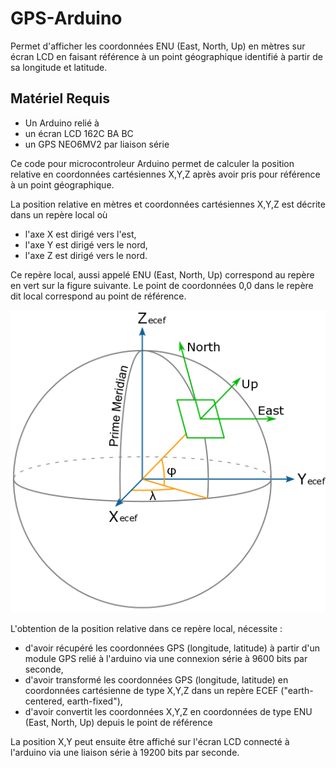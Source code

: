 # GPS-Arduino
Permet d'afficher les coordonnées ENU (East, North, Up) en mètres sur écran LCD en faisant référence 
à un point géographique identifié à partir de sa longitude et latitude. 
## Matériel Requis 
* Un Arduino relié à 
* un écran LCD 162C BA BC
* un GPS NEO6MV2 par liaison série


Ce code pour microcontroleur Arduino permet de calculer la 
position relative en coordonnées cartésiennes X,Y,Z après avoir pris pour 
référence à un point géographique.

La position relative en mètres et coordonnées cartésiennes X,Y,Z est décrite dans un repère local où
* l'axe X est dirigé vers l'est,
* l'axe Y est dirigé vers le nord,
* l'axe Z est dirigé vers le nord.

Ce repère local, aussi appelé ENU (East, North, Up) correspond au repère en vert sur la figure suivante.
Le point de coordonnées 0,0 dans le repère dit local correspond au point de référence.

![Repère ENU](ECEF_ENU_Longitude_Latitude_relationships.png)


L'obtention de la position relative dans ce repère local, nécessite  :

* d'avoir récupéré les coordonnées GPS  (longitude, latitude) à partir d'un module GPS relié 
à l'arduino via une connexion série à 9600 bits par seconde,
* d'avoir transformé les coordonnées GPS (longitude, latitude) en coordonnées cartésienne 
de type X,Y,Z dans un repère ECEF ("earth-centered, earth-fixed"),
* d'avoir convertit les coordonnées X,Y,Z en coordonnées de type ENU (East, North, Up) depuis 
le point de référence

La position X,Y peut ensuite être affiché sur l'écran LCD connecté à l'arduino via une liaison série à 19200 bits par seconde.
